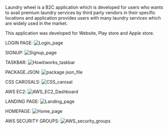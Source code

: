 Laundry wheel is a B2C application which is developed for users who wants to avail premium laundry services by third party vendors in their specific locations and application provides users with many laundry services which are widely used in the market.

This application was developed for Website, Play store and Apple store.

LOGIN PAGE:
![Login_page](https://github.com/Nikhil-Surabhi/LaundryWheel/assets/131053472/d405a627-c687-4b96-9020-f68c791c12d4)


SIGNUP:
![Signup_page](https://github.com/Nikhil-Surabhi/LaundryWheel/assets/131053472/ec974125-98e3-49ab-85c5-c05aae707054)


TASKBAR:
![Howitworks_taskbar](https://github.com/Nikhil-Surabhi/LaundryWheel/assets/131053472/5ce21af1-7717-4aba-8f3a-b62b731edba4)


PACKAGE.JSON:
![package json_file](https://github.com/Nikhil-Surabhi/LaundryWheel/assets/131053472/a18a3bca-5808-42a3-94f7-f261bbc43ed1)


CSS CAROSALS:
![CSS_carosal](https://github.com/Nikhil-Surabhi/LaundryWheel/assets/131053472/56c9011b-2640-4c01-93f9-332087441803)


AWS EC2:
![AWS_EC2_Dashboard](https://github.com/Nikhil-Surabhi/LaundryWheel/assets/131053472/ffa0b890-6dc2-4e62-85c6-4c7da1eeed74)

LANDING PAGE:
![Landing_page](https://github.com/Nikhil-Surabhi/LaundryWheel/assets/131053472/e9bed525-739b-41d4-9084-e6d9ffce6a25)


HOMEPAGE:
![Home_page](https://github.com/Nikhil-Surabhi/LaundryWheel/assets/131053472/5850163f-ec87-4a45-9d17-6f532c64e635)

AWS SECURITY GROUPS:
![AWS_security_groups](https://github.com/Nikhil-Surabhi/LaundryWheel/assets/131053472/3349b76b-0f5e-48b5-9b44-2dcd135b62c2)
